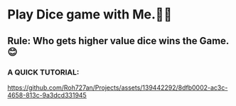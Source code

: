 # Play Dice game with Me.🎲🎲
## **Rule:** Who gets higher value dice wins the Game.😊

### A QUICK TUTORIAL:

https://github.com/Roh727an/Projects/assets/139442292/8dfb0002-ac3c-4658-813c-9a3dcd331945

